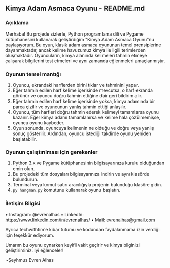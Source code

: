 ## Kimya Adam Asmaca Oyunu - README.md

### Açıklama
Merhaba! Bu projede sizlerle, Python programlama dili ve Pygame kütüphanesini kullanarak geliştirdiğim "Kimya Adam Asmaca Oyunu"nu paylaşıyorum. Bu oyun, klasik adam asmaca oyununun temel prensiplerine dayanmaktadır, ancak kelime havuzumuz kimya ile ilgili terimlerden oluşmaktadır. Oyuncuların, kimya alanında kelimeleri tahmin etmeye çalışarak bilgilerini test etmeleri ve aynı zamanda eğlenmeleri amaçlanmıştır.

### Oyunun temel mantığı
1) Oyuncu, ekrandaki harflerden birini tıklar ve tahminini yapar.
2) Eğer tahmin edilen harf kelime içerisinde mevcutsa, o harf ekranda görünür ve oyuncu doğru tahmin ettiğine dair geri bildirim alır.
3) Eğer tahmin edilen harf kelime içerisinde yoksa, kimya adamında bir parça çizilir ve oyuncunun yanlış tahmin ettiği anlaşılır.
4) Oyuncu, tüm harfleri doğru tahmin ederek kelimeyi tamamlarsa oyunu kazanır. Eğer kimya adamı tamamlanırsa ve kelime hala çözülmemişse, oyuncu oyunu kaybeder.
5) Oyun sonunda, oyuncuya kelimenin ne olduğu ve doğru veya yanlış sonuç gösterilir. Ardından, oyuncu istediği takdirde oyunu yeniden başlatabilir.

### Oyunun çalıştırılması için gerekenler
1) Python 3.x ve Pygame kütüphanesinin bilgisayarınıza kurulu olduğundan emin olun.
2) Bu projedeki tüm dosyaları bilgisayarınıza indirin ve aynı klasörde bulundurun.
3) Terminal veya komut satırı aracılığıyla projenin bulunduğu klasöre gidin.
4) `py hangman.py` komutunu kullanarak oyunu başlatın.

### İletişim Bilgisi
• Instagram: @evrenalhas
• LinkedIn: https://www.linkedin.com/in/evrenalhas/
• Mail: evrenalhas@gmail.com

Ayrıca techwithtim'e kibar tutumu ve kodundan faydalanmama izin verdiği için teşekkür ediyorum.

Umarım bu oyunu oynarken keyifli vakit geçirir ve kimya bilginizi geliştirirsiniz. İyi eğlenceler!

~Şeyhmus Evren Alhas
